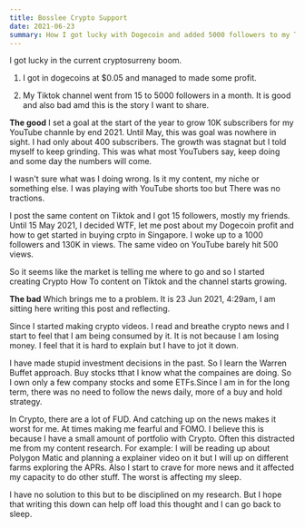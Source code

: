 ```yaml
---
title: Bosslee Crypto Support
date: 2021-06-23
summary: How I got lucky with Dogecoin and added 5000 followers to my Tiktok channel.
---
```


I got lucky in the current cryptosurreny boom. 

1. I got in dogecoins at $0.05 and managed to made some profit. 
   
2. My Tiktok channel went from 15 to 5000 followers in a month. 
It is good and also bad amd this is the story I want to share.

**The good**
I set a goal at the start of the year to grow 10K subscribers for my YouTube channle by end 2021. Until May, this was goal was nowhere in sight. I had only about 400 subscribers. The growth was stagnat but I told myself to keep grinding. This was what most YouTubers say, keep doing and some day the numbers will come.

I wasn't sure what was I doing wrong. Is it my content, my niche or something else. I was playing with YouTube shorts too but There was no tractions. 

I post the same content on Tiktok and I got 15 followers, mostly my friends. Until 15 May 2021, I decided WTF, let me post about my Dogecoin profit and how to get started in buying crpto in Singapore. I woke up to a 1000 followers and 130K in views. The same video on YouTube barely hit 500 views. 

So it seems like the market is telling me where to go and so I started creating Crypto How To content on Tiktok and the channel starts growing.

**The bad**
Which brings me to a problem. 
It is 23 Jun 2021, 4:29am, I am sitting here writing this post and reflecting. 

Since I started making crypto videos. I read and breathe crypto news and I start to feel that I am being consumed by it. It is not because I am losing money. I feel that it is hard to explain but I have to jot it down. 

I have made stupid investment decisions in the past. So I learn the Warren Buffet approach. Buy stocks tthat I know what the compaines are doing. So I own only a few company stocks and some ETFs.Since I am in for the long term, there was no need to follow the news daily, more of a buy and hold strategy. 

In Crypto, there are a lot of FUD. And catching up on the news makes it worst for me. At times making me fearful and FOMO. I believe this is because I have a small amount of portfolio with Crypto. Often this distracted me from my content research. For example: I will be reading up about Polygon Matic and planning a explainer video on it but I will up on different farms exploring the APRs. Also I start to  crave for more news and it affected my capacity to do other stuff. The worst is affecting my sleep.

I have no solution to this but to be disciplined on my research. But I hope that writing this down can help off load this thought and I can go back to sleep.
